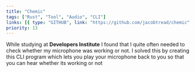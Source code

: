 ```yaml
---
title: "Chemic"
tags: ["Rust", "Tool", "Audio", "CLI"]
links: [{ type: "GITHUB", link: "https://github.com/jacobtread/chemic" }]
priority: 13
---
```


While studying at **Developers Institute** I found that I quite often needed to check whether my microphone was working or not. I solved this by creating this CLI program which lets you play your microphone back to you so that you can hear whether its working or not
